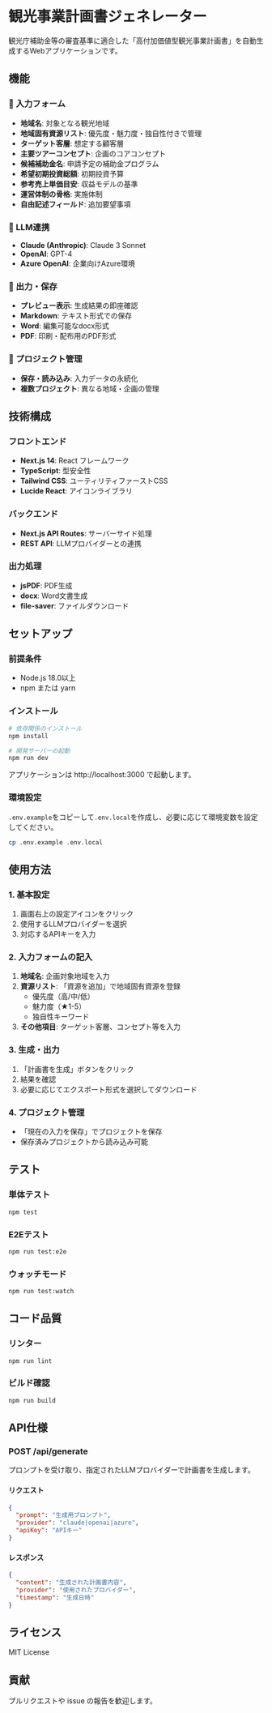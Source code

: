 # 観光事業計画書ジェネレーター

観光庁補助金等の審査基準に適合した「高付加価値型観光事業計画書」を自動生成するWebアプリケーションです。

## 機能

### 📝 入力フォーム
- **地域名**: 対象となる観光地域
- **地域固有資源リスト**: 優先度・魅力度・独自性付きで管理
- **ターゲット客層**: 想定する顧客層
- **主要ツアーコンセプト**: 企画のコアコンセプト
- **候補補助金名**: 申請予定の補助金プログラム
- **希望初期投資総額**: 初期投資予算
- **参考売上単価目安**: 収益モデルの基準
- **運営体制の骨格**: 実施体制
- **自由記述フィールド**: 追加要望事項

### 🤖 LLM連携
- **Claude (Anthropic)**: Claude 3 Sonnet
- **OpenAI**: GPT-4
- **Azure OpenAI**: 企業向けAzure環境

### 📄 出力・保存
- **プレビュー表示**: 生成結果の即座確認
- **Markdown**: テキスト形式での保存
- **Word**: 編集可能なdocx形式
- **PDF**: 印刷・配布用のPDF形式

### 💾 プロジェクト管理
- **保存・読み込み**: 入力データの永続化
- **複数プロジェクト**: 異なる地域・企画の管理

## 技術構成

### フロントエンド
- **Next.js 14**: React フレームワーク
- **TypeScript**: 型安全性
- **Tailwind CSS**: ユーティリティファーストCSS
- **Lucide React**: アイコンライブラリ

### バックエンド
- **Next.js API Routes**: サーバーサイド処理
- **REST API**: LLMプロバイダーとの連携

### 出力処理
- **jsPDF**: PDF生成
- **docx**: Word文書生成
- **file-saver**: ファイルダウンロード

## セットアップ

### 前提条件
- Node.js 18.0以上
- npm または yarn

### インストール
```bash
# 依存関係のインストール
npm install

# 開発サーバーの起動
npm run dev
```

アプリケーションは http://localhost:3000 で起動します。

### 環境設定
`.env.example`をコピーして`.env.local`を作成し、必要に応じて環境変数を設定してください。

```bash
cp .env.example .env.local
```

## 使用方法

### 1. 基本設定
1. 画面右上の設定アイコンをクリック
2. 使用するLLMプロバイダーを選択
3. 対応するAPIキーを入力

### 2. 入力フォームの記入
1. **地域名**: 企画対象地域を入力
2. **資源リスト**: 「資源を追加」で地域固有資源を登録
   - 優先度（高/中/低）
   - 魅力度（★1-5）
   - 独自性キーワード
3. **その他項目**: ターゲット客層、コンセプト等を入力

### 3. 生成・出力
1. 「計画書を生成」ボタンをクリック
2. 結果を確認
3. 必要に応じてエクスポート形式を選択してダウンロード

### 4. プロジェクト管理
- 「現在の入力を保存」でプロジェクトを保存
- 保存済みプロジェクトから読み込み可能

## テスト

### 単体テスト
```bash
npm test
```

### E2Eテスト
```bash
npm run test:e2e
```

### ウォッチモード
```bash
npm run test:watch
```

## コード品質

### リンター
```bash
npm run lint
```

### ビルド確認
```bash
npm run build
```

## API仕様

### POST /api/generate
プロンプトを受け取り、指定されたLLMプロバイダーで計画書を生成します。

#### リクエスト
```json
{
  "prompt": "生成用プロンプト",
  "provider": "claude|openai|azure",
  "apiKey": "APIキー"
}
```

#### レスポンス
```json
{
  "content": "生成された計画書内容",
  "provider": "使用されたプロバイダー",
  "timestamp": "生成日時"
}
```

## ライセンス

MIT License

## 貢献

プルリクエストや issue の報告を歓迎します。